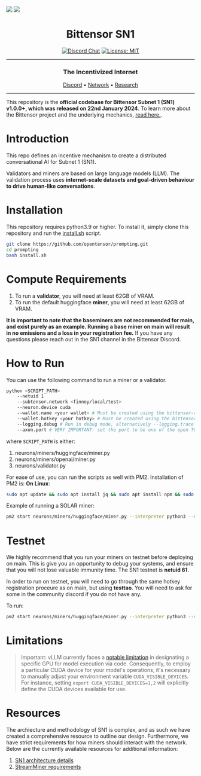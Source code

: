 <picture>
    <source srcset="./assets/macrocosmos-white.png"  media="(prefers-color-scheme: dark)">
    <img src="macrocosmos-white.png">
</picture>

<picture>
    <source srcset="./assets/macrocosmos-black.png"  media="(prefers-color-scheme: light)">
    <img src="macrocosmos-black.png">
</picture>

<div align="center">

# **Bittensor SN1** <!-- omit in toc -->
[![Discord Chat](https://img.shields.io/discord/308323056592486420.svg)](https://discord.gg/bittensor)
[![License: MIT](https://img.shields.io/badge/License-MIT-yellow.svg)](https://opensource.org/licenses/MIT) 

---

### The Incentivized Internet <!-- omit in toc -->

[Discord](https://discord.gg/bittensor) • [Network](https://taostats.io/) • [Research](https://bittensor.com/whitepaper)

</div>

---

This repository is the **official codebase for Bittensor Subnet 1 (SN1) v1.0.0+, which was released on 22nd January 2024**. To learn more about the Bittensor project and the underlying mechanics, [read here.](https://docs.bittensor.com/).

# Introduction

This repo defines an incentive mechanism to create a distributed conversational AI for Subnet 1 (SN1). 

Validators and miners are based on large language models (LLM). The validation process uses **internet-scale datasets and goal-driven behaviour to drive human-like conversations**. 


</div>

# Installation
This repository requires python3.9 or higher. To install it, simply clone this repository and run the [install.sh](./install.sh) script.
```bash
git clone https://github.com/opentensor/prompting.git
cd prompting
bash install.sh
```

</div>

# Compute Requirements

1. To run a **validator**, you will need at least 62GB of VRAM. 
2. To run the default huggingface **miner**, you will need at least 62GB of VRAM.

   
**It is important to note that the baseminers are not recommended for main, and exist purely as an example. Running a base miner on main will result in no emissions and a loss in your registration fee.**
If you have any questions please reach out in the SN1 channel in the Bittensor Discord.
</div>

# How to Run
You can use the following command to run a miner or a validator. 

```bash
python <SCRIPT_PATH>
    --netuid 1
    --subtensor.network <finney/local/test>
    --neuron.device cuda
    --wallet.name <your wallet> # Must be created using the bittensor-cli
    --wallet.hotkey <your hotkey> # Must be created using the bittensor-cli
    --logging.debug # Run in debug mode, alternatively --logging.trace for trace mode
    --axon.port # VERY IMPORTANT: set the port to be one of the open TCP ports on your machine
```

where `SCRIPT_PATH` is either: 
1. neurons/miners/huggingface/miner.py
2. neurons/miners/openai/miner.py
3. neurons/validator.py

For ease of use, you can run the scripts as well with PM2. Installation of PM2 is: 
**On Linux**:
```bash
sudo apt update && sudo apt install jq && sudo apt install npm && sudo npm install pm2 -g && pm2 update
``` 

Example of running a SOLAR miner: 
```bash
pm2 start neurons/miners/huggingface/miner.py --interpreter python3 --name solar_miner -- --netuid 1  --subtensor.network finney --wallet.name my_wallet --wallet.hotkey m1 --neuron.model_id casperhansen/llama-3-70b-instruct-awq --axon.port 21988 --logging.debug 
``` 

# Testnet 
We highly recommend that you run your miners on testnet before deploying on main. This is give you an opportunity to debug your systems, and ensure that you will not lose valuable immunity time. The SN1 testnet is **netuid 61**. 

In order to run on testnet, you will need to go through the same hotkey registration proceure as on main, but using **testtao**. You will need to ask for some in the community discord if you do not have any. 

To run:

```bash
pm2 start neurons/miners/huggingface/miner.py --interpreter python3 --name solar_miner -- --netuid 61  --subtensor.network test --wallet.name my_test_wallet --wallet.hotkey m1 --neuron.model_id casperhansen/llama-3-70b-instruct-awq --axon.port 21988 --logging.debug 
```

# Limitations
> Important: vLLM currently faces a [notable limitation](https://github.com/vllm-project/vllm/issues/3012) in designating a specific GPU for model execution via code. Consequently, to employ a particular CUDA device for your model's operations, it's necessary to manually adjust your environment variable `CUDA_VISIBLE_DEVICES`. For instance, setting `export CUDA_VISIBLE_DEVICES=1,2` will explicitly define the CUDA devices available for use.

# Resources
The archiecture and methodology of SN1 is complex, and as such we have created a comprehensive resource to outline our design. Furthermore, we have strict requirements for how miners should interact with the network. Below are the currently available resources for additional information: 

1. [SN1 architecture details](docs/SN1_validation.md)
2. [StreamMiner requirements](docs/stream_miner_template.md)
